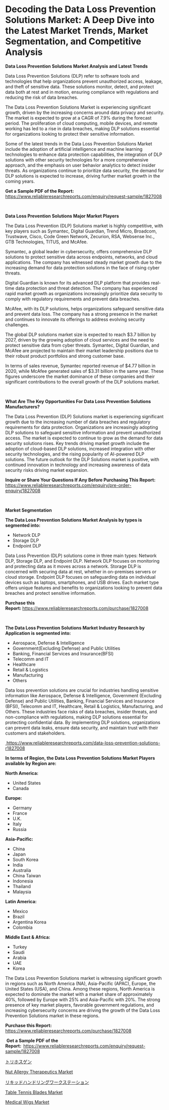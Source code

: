 <p><h1>Decoding the Data Loss Prevention Solutions Market: A Deep Dive into the Latest Market Trends, Market Segmentation, and Competitive Analysis</h1></p><p><strong>Data Loss Prevention Solutions Market Analysis and Latest Trends</strong></p>
<p><p>Data Loss Prevention Solutions (DLP) refer to software tools and technologies that help organizations prevent unauthorized access, leakage, and theft of sensitive data. These solutions monitor, detect, and protect data both at rest and in motion, ensuring compliance with regulations and reducing the risk of data breaches.</p><p>The Data Loss Prevention Solutions Market is experiencing significant growth, driven by the increasing concerns around data privacy and security. The market is expected to grow at a CAGR of 7.9% during the forecast period. The proliferation of cloud computing, mobile devices, and remote working has led to a rise in data breaches, making DLP solutions essential for organizations looking to protect their sensitive information.</p><p>Some of the latest trends in the Data Loss Prevention Solutions Market include the adoption of artificial intelligence and machine learning technologies to enhance data protection capabilities, the integration of DLP solutions with other security technologies for a more comprehensive approach, and the emphasis on user behavior analytics to detect insider threats. As organizations continue to prioritize data security, the demand for DLP solutions is expected to increase, driving further market growth in the coming years.</p></p>
<p><strong>Get a Sample PDF of the Report:&nbsp;</strong> <a href="https://www.reliableresearchreports.com/enquiry/request-sample/1827008">https://www.reliableresearchreports.com/enquiry/request-sample/1827008</a></p>
<p>&nbsp;</p>
<p><strong>Data Loss Prevention Solutions Major Market Players</strong></p>
<p><p>The Data Loss Prevention (DLP) Solutions market is highly competitive, with key players such as Symantec, Digital Guardian, Trend Micro, Broadcom, Trustwave, Cisco, Code Green Network, Zecurion, RSA, Websense Inc., GTB Technologies, TITUS, and McAfee. </p><p>Symantec, a global leader in cybersecurity, offers comprehensive DLP solutions to protect sensitive data across endpoints, networks, and cloud applications. The company has witnessed steady market growth due to the increasing demand for data protection solutions in the face of rising cyber threats.</p><p>Digital Guardian is known for its advanced DLP platform that provides real-time data protection and threat detection. The company has experienced rapid market growth as organizations increasingly prioritize data security to comply with regulatory requirements and prevent data breaches.</p><p>McAfee, with its DLP solutions, helps organizations safeguard sensitive data and prevent data loss. The company has a strong presence in the market and continues to innovate its offerings to address evolving security challenges.</p><p>The global DLP solutions market size is expected to reach $3.7 billion by 2027, driven by the growing adoption of cloud services and the need to protect sensitive data from cyber threats. Symantec, Digital Guardian, and McAfee are projected to maintain their market leadership positions due to their robust product portfolios and strong customer base.</p><p>In terms of sales revenue, Symantec reported revenue of $4.77 billion in 2020, while McAfee generated sales of $3.31 billion in the same year. These figures underscore the market dominance of these companies and their significant contributions to the overall growth of the DLP solutions market.</p></p>
<p>&nbsp;</p>
<p><strong>What Are The Key Opportunities For Data Loss Prevention Solutions Manufacturers?</strong></p>
<p><p>The Data Loss Prevention (DLP) Solutions market is experiencing significant growth due to the increasing number of data breaches and regulatory requirements for data protection. Organizations are increasingly adopting DLP solutions to safeguard sensitive information and prevent unauthorized access. The market is expected to continue to grow as the demand for data security solutions rises. Key trends driving market growth include the adoption of cloud-based DLP solutions, increased integration with other security technologies, and the rising popularity of AI-powered DLP solutions. The future outlook for the DLP Solutions market is positive, with continued innovation in technology and increasing awareness of data security risks driving market expansion.</p></p>
<p><strong>Inquire or Share Your Questions If Any Before Purchasing This Report:</strong> <a href="https://www.reliableresearchreports.com/enquiry/pre-order-enquiry/1827008">https://www.reliableresearchreports.com/enquiry/pre-order-enquiry/1827008</a></p>
<p>&nbsp;</p>
<p><strong>Market Segmentation</strong></p>
<p><strong>The Data Loss Prevention Solutions Market Analysis by types is segmented into:</strong></p>
<p><ul><li>Network DLP</li><li>Storage DLP</li><li>Endpoint DLP</li></ul></p>
<p><p>Data Loss Prevention (DLP) solutions come in three main types: Network DLP, Storage DLP, and Endpoint DLP. Network DLP focuses on monitoring and protecting data as it moves across a network. Storage DLP is concerned with securing data at rest, whether in on-premises servers or cloud storage. Endpoint DLP focuses on safeguarding data on individual devices such as laptops, smartphones, and USB drives. Each market type offers unique features and benefits to organizations looking to prevent data breaches and protect sensitive information.</p></p>
<p><strong>Purchase this Report:&nbsp;</strong><a href="https://www.reliableresearchreports.com/purchase/1827008">https://www.reliableresearchreports.com/purchase/1827008</a></p>
<p>&nbsp;</p>
<p><strong>The Data Loss Prevention Solutions Market Industry Research by Application is segmented into:</strong></p>
<p><ul><li>Aerospace, Defense & Intelligence</li><li>Government(Excluding Defense) and Public Utilities</li><li>Banking, Financial Services and Insurance(BFSI)</li><li>Telecomm and IT</li><li>Healthcare</li><li>Retail & Logistics</li><li>Manufacturing</li><li>Others</li></ul></p>
<p><p>Data loss prevention solutions are crucial for industries handling sensitive information like Aerospace, Defense & Intelligence, Government (Excluding Defense) and Public Utilities, Banking, Financial Services and Insurance (BFSI), Telecomm and IT, Healthcare, Retail & Logistics, Manufacturing, and Others. These industries face risks of data breaches, insider threats, and non-compliance with regulations, making DLP solutions essential for protecting confidential data. By implementing DLP solutions, organizations can prevent data leaks, ensure data security, and maintain trust with their customers and stakeholders.</p></p>
<p><a href="https://www.reliableresearchreports.com/data-loss-prevention-solutions-r1827008">&nbsp;https://www.reliableresearchreports.com/data-loss-prevention-solutions-r1827008</a></p>
<p><strong>In terms of Region, the Data Loss Prevention Solutions Market Players available by Region are:</strong></p>
<p>
    <p> <strong> North America: </strong>
        <ul>
            <li>United States</li>
            <li>Canada</li>
        </ul>
        </p> 
    <p> <strong> Europe: </strong>
        <ul>
            <li>Germany</li>
            <li>France</li>
            <li>U.K.</li>
            <li>Italy</li>
            <li>Russia</li>
        </ul>
        </p> 
    <p> <strong> Asia-Pacific: </strong>
        <ul>
            <li>China</li>
            <li>Japan</li>
            <li>South Korea</li>
            <li>India</li>
            <li>Australia</li>
            <li>China Taiwan</li>
            <li>Indonesia</li>
            <li>Thailand</li>
            <li>Malaysia</li>
        </ul>
        </p> 
    <p> <strong> Latin America: </strong>
        <ul>
            <li>Mexico</li>
            <li>Brazil</li>
            <li>Argentina Korea</li>
            <li>Colombia</li>
        </ul>
        </p> 
    <p> <strong> Middle East & Africa: </strong>
        <ul>
            <li>Turkey</li>
            <li>Saudi</li>
            <li>Arabia</li>
            <li>UAE</li>
            <li>Korea</li>
        </ul>
    </p>
    </p>
<p><p>The Data Loss Prevention Solutions market is witnessing significant growth in regions such as North America (NA), Asia-Pacific (APAC), Europe, the United States (USA), and China. Among these regions, North America is expected to dominate the market with a market share of approximately 40%, followed by Europe with 25% and Asia-Pacific with 20%. The strong presence of key market players, favorable government regulations, and increasing cybersecurity concerns are driving the growth of the Data Loss Prevention Solutions market in these regions.</p></p>
<p><strong>Purchase this Report: </strong><a href="https://www.reliableresearchreports.com/purchase/1827008">https://www.reliableresearchreports.com/purchase/1827008</a></p>
<p>&nbsp;<strong>Get a Sample PDF of the Report:&nbsp;&nbsp;</strong><a href="https://www.reliableresearchreports.com/enquiry/request-sample/1827008">https://www.reliableresearchreports.com/enquiry/request-sample/1827008</a></p>
<p><strong></strong></p>
<p><p><a href="https://github.com/bucuel854722/Market-Research-Report-List-2/blob/main/609380760226.md">トリホスゲン</a></p><p><a href="https://www.linkedin.com/pulse/nut-allergy-therapeutics-market-furnishes-information-share-k64ie?trackingId=Bo%2FNkkmzsw3AYDC0fuCvyA%3D%3D">Nut Allergy Therapeutics Market</a></p><p><a href="https://github.com/AriMuller2009/Market-Research-Report-List-1/blob/main/274335160227.md">リキッドハンドリングワークステーション</a></p><p><a href="https://issuu.com/reportprime-2/docs/table-tennis-blades-market-size-2030.pptx">Table Tennis Blades Market</a></p><p><a href="https://issuu.com/reportprime-2/docs/medical-wigs-market-size-2030.pptx">Medical Wigs Market</a></p></p>